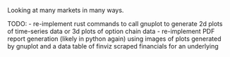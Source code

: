 Looking at many markets in many ways.

TODO:
    - re-implement rust commands to call gnuplot to generate 2d plots of time-series data or 3d plots of option chain data
    - re-implement PDF report generation (likely in python again) using images of plots generated by gnuplot and a data table of finviz scraped financials for an underlying